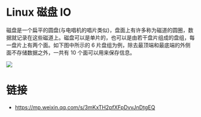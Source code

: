 # Linux 磁盘 IO

磁盘是一个扁平的圆盘(与电唱机的唱片类似)，盘面上有许多称为磁道的圆圈，数据就记录在这些磁道上。磁盘可以是单片的，也可以是由若干盘片组成的盘组，每一盘片上有两个面。如下图中所示的 6 片盘组为例，除去最顶端和最底端的外侧面不存储数据之外，一共有 10 个面可以用来保存信息。

![](http://hi.csdn.net/attachment/201106/7/8394323_13074405911zG7.jpg)

# 链接

- https://mp.weixin.qq.com/s/3mKxTH2pfXFpDvvJnDtgEQ
